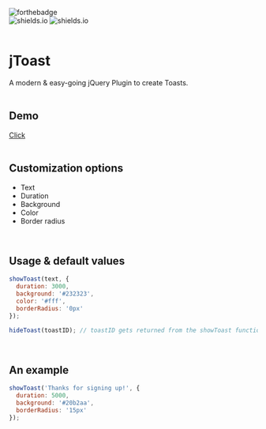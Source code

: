 ![forthebadge](https://forthebadge.com/images/badges/built-with-love.svg)<br>
![shields.io](https://img.shields.io/github/stars/l2ig/jToast.svg?style=for-the-badge)
![shields.io](https://img.shields.io/github/languages/top/l2ig/jToast.svg?style=for-the-badge)<br><br>

# jToast
A modern & easy-going jQuery Plugin to create Toasts.<br><br>

## Demo
[Click](https://l2g.cc/projects/jToast/)
<br><br>

## Customization options
* Text
* Duration
* Background
* Color
* Border radius
<br>

## Usage & default values
```javascript
showToast(text, {
  duration: 3000,
  background: '#232323',
  color: '#fff',
  borderRadius: '0px'
});
```

```javascript
hideToast(toastID); // toastID gets returned from the showToast function
```
<br>

## An example
```javascript
showToast('Thanks for signing up!', {
  duration: 5000,
  background: '#20b2aa',
  borderRadius: '15px'
});

